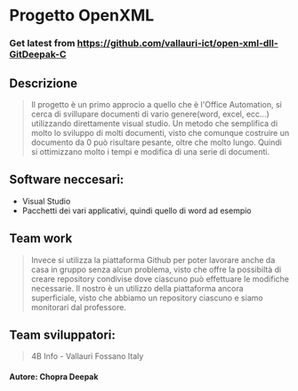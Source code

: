 # Progetto OpenXML
### Get latest from https://github.com/vallauri-ict/open-xml-dll-GitDeepak-C

## Descrizione
>Il progetto è un primo approcio a quello che è l'Office Automation, si cerca di svillupare documenti di vario genere(word, excel, ecc...) utilizzando direttamente visual studio.
Un metodo che semplifica di molto lo sviluppo di molti documenti, visto che comunque costruire un documento da 0 può risultare pesante, oltre che molto lungo.
Quindi si ottimizzano molto i tempi e modifica di una serie di documenti.

## Software neccesari:
* Visual Studio
* Pacchetti dei vari applicativi, quindi quello di word ad esempio

## Team work
> Invece si utilizza la piattaforma Github per poter lavorare anche da casa in gruppo senza alcun problema, visto che offre la possibiltà di creare repository condivise dove ciascuno può effettuare le modifiche necessarie. Il nostro è un utilizzo della piattaforma ancora superficiale, visto che abbiamo un repository ciascuno e siamo monitorari dal professore.

## Team sviluppatori:
> 4B Info - Vallauri Fossano Italy

#### Autore: Chopra Deepak
